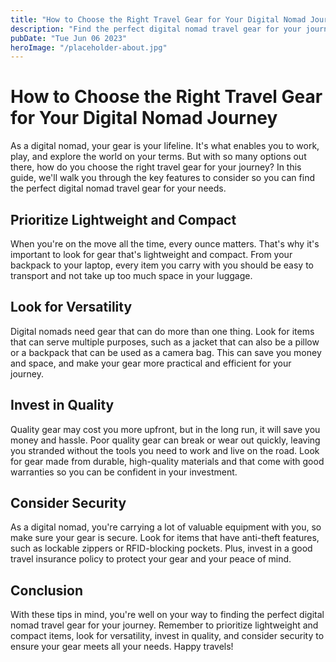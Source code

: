 ```yaml
---
title: "How to Choose the Right Travel Gear for Your Digital Nomad Journey"
description: "Find the perfect digital nomad travel gear for your journey with our expert guide. Learn about the key features to look for and find the right gear for your needs."
pubDate: "Tue Jun 06 2023"
heroImage: "/placeholder-about.jpg"
---
```


# How to Choose the Right Travel Gear for Your Digital Nomad Journey

As a digital nomad, your gear is your lifeline. It&#39;s what enables you to work, play, and explore the world on your terms. But with so many options out there, how do you choose the right travel gear for your journey? In this guide, we&#39;ll walk you through the key features to consider so you can find the perfect digital nomad travel gear for your needs.

## Prioritize Lightweight and Compact

When you&#39;re on the move all the time, every ounce matters. That&#39;s why it&#39;s important to look for gear that&#39;s lightweight and compact. From your backpack to your laptop, every item you carry with you should be easy to transport and not take up too much space in your luggage.

## Look for Versatility

Digital nomads need gear that can do more than one thing. Look for items that can serve multiple purposes, such as a jacket that can also be a pillow or a backpack that can be used as a camera bag. This can save you money and space, and make your gear more practical and efficient for your journey.

## Invest in Quality

Quality gear may cost you more upfront, but in the long run, it will save you money and hassle. Poor quality gear can break or wear out quickly, leaving you stranded without the tools you need to work and live on the road. Look for gear made from durable, high-quality materials and that come with good warranties so you can be confident in your investment.

## Consider Security

As a digital nomad, you&#39;re carrying a lot of valuable equipment with you, so make sure your gear is secure. Look for items that have anti-theft features, such as lockable zippers or RFID-blocking pockets. Plus, invest in a good travel insurance policy to protect your gear and your peace of mind.

## Conclusion

With these tips in mind, you&#39;re well on your way to finding the perfect digital nomad travel gear for your journey. Remember to prioritize lightweight and compact items, look for versatility, invest in quality, and consider security to ensure your gear meets all your needs. Happy travels!